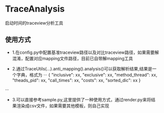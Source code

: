 # TraceAnalysis
启动时间的traceview分析工具

## 使用方式
- 1.在config.py中配置基准traceview路径以及对比traceview路径，如果需要解混淆，配置对应mapping文件路径，目前已自带解mapping工具

- 2.通过TraceUtils(...).anti_mapping().analysis()可以获取解析结果,结果是一个字典，格式为
···
            {
                "inclusive": xx,
                "exclusive": xx,
                "method_thread": xx,
                "theads_pid": xx,
                "call_times": xx,
                "costs": xx,
                "sorted_dic": xx
            }

···

- 3.可以直接参考sample.py,这里提供了一种使用方式，通过render.py来将结果渲染成csv文件，如果需要其他模板，则自己实现